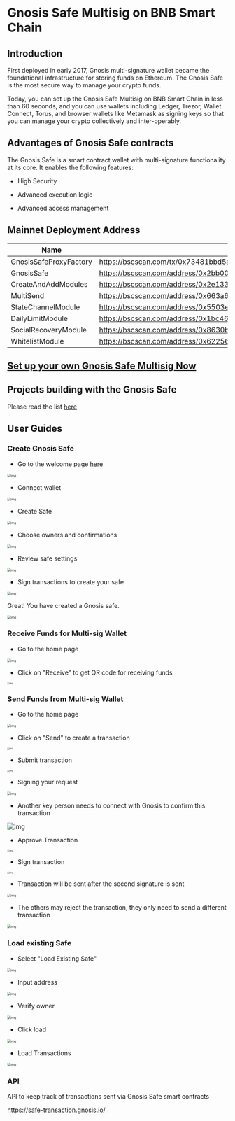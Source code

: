 #  Gnosis Safe Multisig on BNB Smart Chain

## Introduction

First deployed in early 2017, Gnosis multi-signature wallet became the foundational infrastructure for storing funds on Ethereum. The Gnosis Safe is the most secure way to manage your crypto funds.

Today, you can set up the Gnosis Safe Multisig on BNB Smart Chain in less than 60 seconds, and you can use wallets including Ledger, Trezor,  Wallet Connect, Torus, and browser wallets like Metamask as signing keys so that you can manage your crypto collectively and inter-operably.

## Advantages of Gnosis Safe contracts

The Gnosis Safe is a smart contract wallet with multi-signature functionality at its core. It enables the following features:

* High Security

* Advanced execution logic

* Advanced access management

## Mainnet Deployment Address

| Name                   | Address                                                      |
| ---------------------- | ------------------------------------------------------------ |
| GnosisSafeProxyFactory | https://bscscan.com/tx/0x73481bbd5a80aa4510869877aa385be63d32b80a2931c663f137604840646e62 |
| GnosisSafe             | https://bscscan.com/address/0x2bb001433cf04c1f7d71e3c40fed66b2b563065e#code |
| CreateAndAddModules    | https://bscscan.com/address/0x2e133d504f011019135cba146b2154438e214530 |
|MultiSend   |https://bscscan.com/address/0x663a65a0523103846a1761ab90a1a4731156c453 |
|StateChannelModule   |https://bscscan.com/address/0x5503e23e8298841cb0c3612ba9f5eb306202557d|
|DailyLimitModule |https://bscscan.com/address/0x1bc46962bced5c37b27531a222a0599d9daf0e41|
|SocialRecoveryModule |https://bscscan.com/address/0x8630b088c3060caae3fa9c0a76606c8402c60881|
|WhitelistModule |https://bscscan.com/address/0x62256a26611842ee95622076223e7065159b82af|

## [Set up your own Gnosis Safe Multisig Now](https://gnosis-safe.io/app/bsc/)

## Projects building with the Gnosis Safe

Please read the list [here](https://docs.gnosis.io/safe/docs/intro_projects/)

## User Guides

### Create Gnosis Safe
- Go to the welcome page [here](https://gnosis-safe.io/app/bsc/)

<img src="https://lh6.googleusercontent.com/VuFAY4gELmeqK7Ad5nZJhk7O3_E3vPSvWv3DXDLjkRoIHIy_xQOGNmNERIHXwPtolfxVLE0DqnzuhBK4e9WpAKAWD5Y0yaWeoShPZ5_VbV9uYqcJWuZ53iRXXySYhgHKe68CD5i8" alt="img" style="zoom:50%;" />

- Connect wallet

<img src="https://lh4.googleusercontent.com/W7gfA_atKV5nGoEq1nciJWQQjfMY_xG5AiA7l29A9p_lzpQVOlhv6ylf6TTVrLvGogLjVNDzDYZkr1m6PlIGCUg6FPRUCVxyAeAk7oR9WvawJFOR57rY8POYuv67ABMCv6Bvde3V" alt="img" style="zoom:50%;" />



- Create Safe

<img src="https://lh5.googleusercontent.com/uaw_9nVQ1nT3qg9jYBJEcFM75t_NmO1LjyMZK_qvGH6BUZoVaIcxswxakPVtermYlgIi-e-bVDTsj2G3jLoQi8Jijpa24YlIbyBjNfwE8Jwvq2-YUnuoX24F2sG_ryQwYjBZETSn" alt="img" style="zoom:50%;" />

- Choose owners and confirmations

<img src="https://lh4.googleusercontent.com/KpgyuRkCg_9KYjI5Vm-ZF57gUtGV_GALaSlR4tmKJUe7uYiu_BGukWSs7XKZbmJDzYicREhOTrUo5jcAy7SRVXOOQhGOLy_utKl_tzw7w3B7if1ZAViM32Za1gqZugFYTWNuh_gn" alt="img" style="zoom:50%;" />

- Review safe settings

<img src="https://lh5.googleusercontent.com/Y6iP6Nbw4toivC483_OnL9Jkz0b8IOOcUNnfgU_RTY7VAdYSk5uM-nDQQGxpw1bcDfZ6kIV8XDTXw7rff9tILf8QPGcrfeFE0KfzUBidFcUb6db4tbbeH_sXdYTITri7I3Y83nCb" alt="img" style="zoom: 50%;" />


- Sign transactions to create your safe

<img src="https://lh3.googleusercontent.com/CiT5DFQgDoOpWI_DoUYkkqAXcx5ibhaXInFzs7tJXJFsfKOWLNl0uFpOJyCHIx2zi7jSQ58hLrFOJQSGnDiKPNQ2nRO-QNJDQ28UTW4iL_xMd9GcYVbl1abJjudC8MKDNZKlApzr" alt="img" style="zoom:50%;" />

Great! You have created a Gnosis safe.

<img src="https://lh5.googleusercontent.com/GrpTqYIU-ZkJCNOAxtcTpy8GA7W3btjYDiuMZfdZgZqAlOR4cy4klqr8HvoBW8YL817n46UdmCEFk2khYSAZo7rQZa08Bpf1MQhO60lDkxlO_Ghguwh19KyYUtcE-gd7yl7EMYWG" alt="img" style="zoom:50%;" />

### Receive Funds for Multi-sig Wallet

- Go to the home page

<img src="https://lh6.googleusercontent.com/uiv8jNyUJwllReKV4lwelewBkrgPGB3IcD-pn67wa9EaWC0Q4qp_jcltfA8kOolK9pYxR-tyaEa7F2YY3DnwUYcaLYJJSaXdoa2wbja2a9fL2fEwL9mskp1gmdazp8c5F2B5_g8W" alt="img" style="zoom:50%;" />

- Click on "Receive" to get QR code for receiving funds

<img src="https://lh6.googleusercontent.com/MvPGRkXPlmPXKgNI0xVRDHW0ZNCup_gJAN1kMWKlYW2ampd8QJ-vAlLZMuTQW1w9vWqe25Q9pEaNfzImntJvUPqoBLhqkp7uRid0maDJInYNVDYHNbe6l_YG45Rvfs7IFjrjrg05" alt="img" style="zoom:33%;" />



### Send Funds from Multi-sig Wallet

- Go to the home page

<img src="https://lh6.googleusercontent.com/uiv8jNyUJwllReKV4lwelewBkrgPGB3IcD-pn67wa9EaWC0Q4qp_jcltfA8kOolK9pYxR-tyaEa7F2YY3DnwUYcaLYJJSaXdoa2wbja2a9fL2fEwL9mskp1gmdazp8c5F2B5_g8W" alt="img" style="zoom:50%;" />


- Click on "Send" to create a transaction

<img src="https://lh5.googleusercontent.com/Yrvc4kToZj-9z2RZWWFMPbkTRrRIpYdNXgg0Ybo5OU6SKNwjn7QpRxl21MbwiSEe-4oKxnbwIzH70Ga-HZ6eHcR2gCsX17Bvx09dHEc7NbWo84uR-MFzbYEE88Eh4rSOA-OllarZ" alt="img" style="zoom:33%;" />

- Submit transaction

<img src="https://lh3.googleusercontent.com/qDOpx1PjjJvc6bULaRgD9iablaG07hH4VXqupshvLVvGN-RMUMoMI6uPOQFomz8wYdiA7zrCov4GjRmGAoluHx43WakVJMOidSTQB7ib-7NLqw_Yp7dcV8Ap8v4c4PFZJgzX0v0D" alt="img" style="zoom:33%;" />



- Signing your request

<img src="https://lh4.googleusercontent.com/1ma8Hs2KZmXvofn1sY_isWkLKkVUOVn9aCglf6A6KYwRkGWgoWzrmjvt2JjpmzkdwtvWcUcCz9uFfh0Ed03nm7i57QtNHa9RNfXtGDU4IBlQ34nMH6W-YqaBvpjSVemz3pBLFmTx" alt="img" style="zoom:50%;" />



- Another key person needs to connect with Gnosis to confirm this transaction



![img](https://lh6.googleusercontent.com/aCUpAR271_k_G3WJYsUAC8MtknIo9wsCTXbrMYsueZXV1prsTQPVy3YhUMGHRfroThQjLXfcOliaqevVfQzVctD_4taBsJJcaoW5eJ-GO5f6J2NRfNSmv4Ds5moVIGwMeAK_9zCE)



- Approve Transaction



<img src="https://lh6.googleusercontent.com/6MRCgkiZmveRdKfUUKBGnQTIoXvDEoW1YXcB456PqgF5k1lPHAwfCI_8yoVFSdqG9dt-Pe7oGu0-Bkcl3xM265z0icLBdxQA2RB8Yrd9KGLbZ3PuIaV3Ot4F8S-6Bb3z_t3oRVZt" alt="img" style="zoom:33%;" />



- Sign transaction

<img src="https://lh6.googleusercontent.com/tGBjZJt6OfWkdlfy7xL2PmHzb8cqWfO6gZYM2WNolVPc5EuF7P2CsiVoqKose2g0QZH0EseuANrmpI46kqTSibDpr0pW98d6QOfKVm63RWLoNOu_92nO91vQBem6tSr6UEL61oJY" alt="img" style="zoom:33%;" />



- Transaction will be sent after the second signature is sent

<img src="https://lh3.googleusercontent.com/q3Tijw1a03N0977IhkA9wKvLTupHoGw8URsZbz7kUt6eQI2valiYwmMp_96w8Q21fsEboUcLw4khooEyGOx-RDj0fXmJlWWdnP_Oh1M1mmX71O4vZe-HYywzo5Nh7I6GSRUO-i6J" alt="img" style="zoom:50%;" />



- The others may reject the transaction, they only need to send a different transaction



<img src="https://lh6.googleusercontent.com/dtRFFmHa6jWGFTk-Xw2dYEZQNvg_j8GmpyJ0E_0uD3kQGVM00YD0KUbhQYdBA2Iz5DYebpLwvwQpCFd8sijvRAF4WthKI_ZqkbZjDVL7Qu-x4yRD6I7QEHj0GECzjELi1J1Fw84Q" alt="img" style="zoom:50%;" />

### Load existing Safe

- Select "Load Existing Safe"

<img src="https://lh4.googleusercontent.com/DYaHT6oyXmvoHIg4jl9XHI1wIWPwvwKQe2aWszProoaTaFu0W1Zoosfw_1hMBiJeRXbJjoIeLiznp5lUxYLV5EtsgptGfD8DVyXLoFsNZn19D4crxXljyOlmvhfr3hIxkkR2_xHI" alt="img" style="zoom:50%;" />

- Input address

<img src="https://lh5.googleusercontent.com/lNSIVde-IGWoW7fxcWsR0RblUIo9ppM8uXBvWOxtEfES4vS7bzvszkseNuXp9mx2p583keqMM3KkmZysy1Q4kSO9lgJohM1a5zxbptcX3V2A8ntXCLJhcJwW8PlAV-Hr5FqACZtJ" alt="img" style="zoom:50%;" />



- Verify owner

<img src="https://lh6.googleusercontent.com/Icn9N2ZtYIwm1EOCXVnzuOYld3qSOPzwFZOnWaHA6NuZk31jJphtuF5nq4wVD3VeTPBHFmBM2gbT1h5oMs2TdXzvGWdm8NGhlkuV4411TTiSuNsod2qGuuitsCMLfQx7zQpEKanW" alt="img" style="zoom:50%;" />

- Click load

<img src="https://lh5.googleusercontent.com/eGvKq7b3MPL0S4YfIXHhB1uidBBuUmn3An9NkzD2-4-jlUFszNldraZ5rSrCFT0Y7chMr_Lm58aFlpWOCYoe27v6Xkcvjv9F_QGsZaEMt2qf4el_BU9KC9NRLV8w0aB7fLBwfTB1" alt="img" style="zoom:50%;" />

- Load Transactions



<img src="https://lh3.googleusercontent.com/RQTNMMjYOnet-VSM4v34kBbK7VWaOFvi91ZNFKRfugofd-qasqLbaB-NV9icbdjGXcISsUAJI48QnoF1av5Cq2bcEMBxOftC4veGS59wSP1v9fT6Hu0-S0VD-S-5BMsTsSMHApkE" alt="img" style="zoom:50%;" />

### API 

API to keep track of transactions sent via Gnosis Safe smart contracts

<https://safe-transaction.gnosis.io/>
